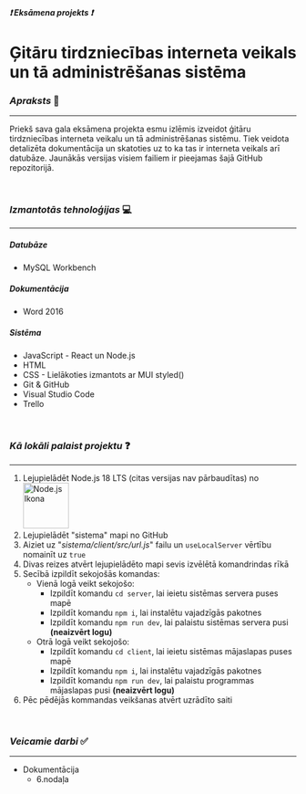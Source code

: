 ##### ❗ **Eksāmena projekts** ❗
# Ģitāru tirdzniecības interneta veikals un tā administrēšanas sistēma

### *Apraksts* 📜
---
Priekš sava gala eksāmena projekta esmu izlēmis izveidot ģitāru tirdzniecības interneta veikalu un tā administrēšanas sistēmu. Tiek veidota detalizēta dokumentācija un skatoties uz to ka tas ir interneta veikals arī datubāze. Jaunākās versijas visiem failiem ir pieejamas šajā GitHub repozitorijā.

<br>

### *Izmantotās tehnoloģijas* 💻
---
##### Datubāze
- MySQL Workbench

##### Dokumentācija
- Word 2016

##### Sistēma
- JavaScript - React un Node.js
- HTML
- CSS - Lielākoties izmantots ar MUI styled()
- Git & GitHub
- Visual Studio Code
- Trello

<br>

### *Kā lokāli palaist projektu* ❓
---
1. Lejupielādēt Node.js 18 LTS (citas versijas nav pārbaudītas) no [<img src="https://brandslogos.com/wp-content/uploads/thumbs/nodejs-logo-vector.svg" alt="Node.js Ikona" width="80">](https://nodejs.org "Node.js")
2. Lejupielādēt "sistema" mapi no GitHub
3. Aiziet uz "*sistema/client/src/url.js*" failu un `useLocalServer` vērtību nomainīt uz `true`
4. Divas reizes atvērt lejupielādēto mapi sevis izvēlētā komandrindas rīkā
5. Secībā izpildīt sekojošās komandas:
    - Vienā logā veikt sekojošo:
        - Izpildīt komandu `cd server`, lai ieietu sistēmas servera puses mapē
        - Izpildīt komandu `npm i`, lai instalētu vajadzīgās pakotnes
        - Izpildīt komandu `npm run dev`, lai palaistu sistēmas servera pusi **(neaizvērt logu)**
    - Otrā logā veikt sekojošo:
        - Izpildīt komandu `cd client`, lai ieietu sistēmas mājaslapas puses mapē
        - Izpildīt komandu `npm i`, lai instalētu vajadzīgās pakotnes
        - Izpildīt komandu `npm run dev`, lai palaistu programmas mājaslapas pusi **(neaizvērt logu)**
6. Pēc pēdējās kommandas veikšanas atvērt uzrādīto saiti

<br>

### *Veicamie darbi* ✅
---
- Dokumentācija
  - 6.nodaļa
  
